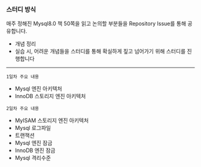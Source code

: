### 스터디 방식

매주 정해진 Mysql8.0 책 50쪽을 읽고 논의할 부분들을 Repository Issue를 통해 공유합니다.

- 개념 정리
- 실습 시, 어려운 개념들을 스터디를 통해 확실하게 짚고 넘어가기 위해 스터디를 진행합니다

---

`1일차 주요 내용`

- Mysql 엔진 아키텍처
- InnoDB 스토리지 엔진 아키텍처

`2일차 주요 내용`

- MyISAM 스토리지 엔진 아키텍처
- Mysql 로그파일
- 트랜잭션
- Mysql 엔진 잠금
- InnoDB 엔진 잠금
- Mysql 격리수준
